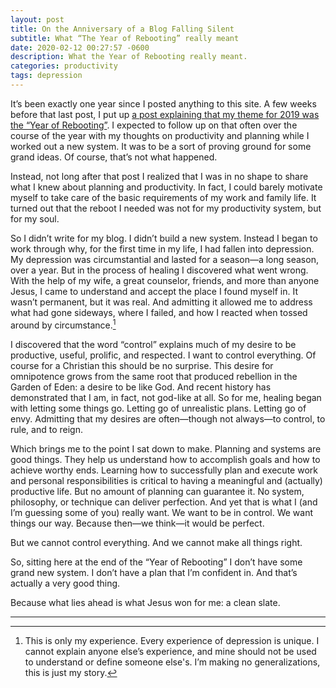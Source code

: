 ```yaml
---
layout: post
title: On the Anniversary of a Blog Falling Silent
subtitle: What “The Year of Rebooting” really meant
date: 2020-02-12 00:27:57 -0600
description: What the Year of Rebooting really meant.
categories: productivity
tags: depression
---
```


It’s been exactly one year since I posted anything to this site. A few weeks before that last post, I put up [a post explaining that my theme for 2019 was the “Year of Rebooting”](https://brianlundin.com/blog/year-of-rebooting.html). I expected to follow up on that often over the course of the year with my thoughts on productivity and planning while I worked out a new system. It was to be a sort of proving ground for some grand ideas. Of course, that’s not what happened.

Instead, not long after that post I realized that I was in no shape to share what I knew about planning and productivity. In fact, I could barely motivate myself to take care of the basic requirements of my work and family life. It turned out that the reboot I needed was not for my productivity system, but for my soul. 

So I didn’t write for my blog. I didn’t build a new system. Instead I began to work through why, for the first time in my life, I had fallen into depression. My depression was circumstantial and lasted for a season—a long season, over a year. But in the process of healing I discovered what went wrong. With the help of my wife, a great counselor, friends, and more than anyone Jesus, I came to understand and accept the place I found myself in. It wasn’t permanent, but it was real. And admitting it allowed me to address what had gone sideways, where I failed, and how I reacted when tossed around by circumstance.[^1]

I discovered that the word “control” explains much of my desire to be productive, useful, prolific, and respected. I want to control everything. Of course for a Christian this should be no surprise. This desire for omnipotence grows from the same root that produced rebellion in the Garden of Eden: a desire to be like God. And recent history has demonstrated that I am, in fact, not god-like at all. So for me, healing began with letting some things go. Letting go of unrealistic plans. Letting go of envy. Admitting that my desires are often—though not always—to control, to rule, and to reign.

Which brings me to the point I sat down to make. Planning and systems are good things. They help us understand how to accomplish goals and how to achieve worthy ends. Learning how to successfully plan and execute work and personal responsibilities is critical to having a meaningful and (actually) productive life. But no amount of planning can guarantee it. No system, philosophy, or technique can deliver perfection. And yet that is what I (and I’m guessing some of you) really want. We want to be in control. We want things our way. Because then—we think—it would be perfect. 

But we cannot control everything. And we cannot make all things right.

So, sitting here at the end of the “Year of Rebooting” I don’t have some grand new system. I don’t have a plan that I’m confident in. And that’s actually a very good thing.

Because what lies ahead is what Jesus won for me: a clean slate.

---

[^1]: This is only my experience. Every experience of depression is unique. I cannot explain anyone else’s experience, and mine should not be used to understand or define someone else's. I’m making no generalizations, this is  just my story. 